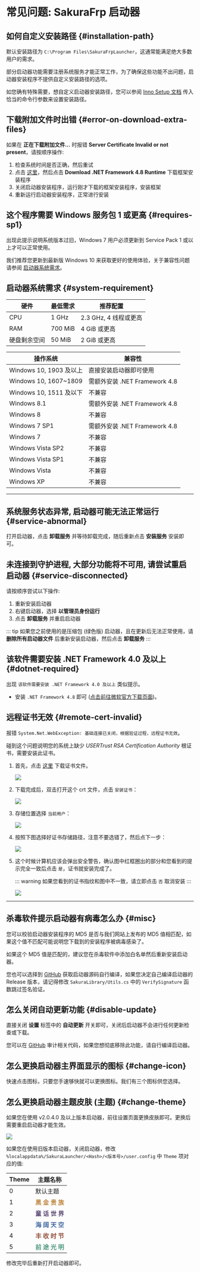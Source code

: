 # 常见问题: SakuraFrp 启动器

## 如何自定义安装路径 {#installation-path}

默认安装路径为 `C:\Program Files\SakuraFrpLauncher`，这通常能满足绝大多数用户的需求。

部分启动器功能需要注册系统服务才能正常工作，为了确保这些功能不出问题，启动器安装程序不提供自定义安装路径的选项。

如您确有特殊需要，想自定义启动器安装路径，您可以参阅 [Inno Setup 文档](https://jrsoftware.org/ishelp/index.php?topic=setupcmdline) 传入恰当的命令行参数来设置安装路径。

## 下载附加文件时出错 {#error-on-download-extra-files}

如果在 **正在下载附加文件...** 时报错 **Server Certificate Invalid or not present**，请按顺序操作:

1. 检查系统时间是否正确，然后重试
1. 点击 [这里](https://dotnet.microsoft.com/download/dotnet-framework/net48)，然后点击 **Download .NET Framework 4.8 Runtime** 下载框架安装程序
1. 关闭启动器安装程序，运行刚才下载的框架安装程序，安装框架
1. 重新运行启动器安装程序，正常进行安装

## 这个程序需要 Windows 服务包 1 或更高 {#requires-sp1}

出现此提示说明系统版本过旧，Windows 7 用户必须更新到 Service Pack 1 或以上才可以正常使用。

我们推荐您更新到最新版 Windows 10 来获取更好的使用体验，关于兼容性问题请参阅 [启动器系统需求](#system-requirement)。

## 启动器系统需求 {#system-requirement}

| 硬件 | 最低需求 | 推荐配置 |
| --- | --- | --- |
| CPU | 1 GHz | 2.3 GHz, 4 线程或更高 |
| RAM | 700 MiB | 4 GiB 或更高 |
| 硬盘剩余空间 | 50 MiB | 2 GiB 或更高 |

| 操作系统 | 兼容性 |
| --- | --- |
| Windows 10, 1903 及以上 | 直接安装启动器即可使用 |
| Windows 10, 1607~1809 | 需额外安装 .NET Framework 4.8 |
| Windows 10, 1511 及以下 | 不兼容 |
| Windows 8.1 | 需额外安装 .NET Framework 4.8 |
| Windows 8 | 不兼容 |
| Windows 7 SP1 | 需额外安装 .NET Framework 4.8 |
| Windows 7 | 不兼容 |
| Windows Vista SP2 | 不兼容 |
| Windows Vista SP1 | 不兼容 |
| Windows Vista | 不兼容 |
| Windows XP | 不兼容 |

---

## 系统服务状态异常, 启动器可能无法正常运行 {#service-abnormal}

打开启动器，点击 **卸载服务** 并等待卸载完成，随后重新点击 **安装服务** 安装即可。

## 未连接到守护进程, 大部分功能将不可用, 请尝试重启启动器 {#service-disconnected}

请按顺序尝试以下操作:

1. 重新安装启动器
1. 右键启动器，选择 **以管理员身份运行**
1. 点击 **卸载服务** 并重启启动器

::: tip
如果您之前使用的是压缩包 (绿色版) 启动器，且在更新后无法正常使用，请 **删除所有启动器文件** 后重新安装启动器，然后点击 **卸载服务**
:::

## 该软件需要安装 .NET Framework 4.0 及以上 {#dotnet-required}

出现 `该软件需要安装 .NET Framework 4.0 及以上` 类似提示。

- 安装 `.NET Framework 4.8` 即可 ([点击前往微软官方下载页面](https://dotnet.microsoft.com/download/dotnet-framework/net48))。

## 远程证书无效 {#remote-cert-invalid}

报错 `System.Net.WebException: 基础连接已关闭，根据验证过程，远程证书无效`。

碰到这个问题说明您的系统上缺少 *USERTrust RSA Certification Authority* 根证书，需要安装此证书。

1. 首先，点击 [这里](https://crt.sh/?d=1199354) 下载证书文件。

   ![](./_images/launcher-cert-0.png)

2. 下载完成后，双击打开这个 crt 文件，点击 `安装证书`：

   ![](./_images/launcher-cert-1.png)

3. 存储位置选择 `当前用户`：

   ![](./_images/launcher-cert-2.png)

4. 按照下图选择好证书存储路径，注意不要选错了，然后点下一步：

   ![](./_images/launcher-cert-3.png)

5. 这个时候计算机应该会弹出安全警告，确认图中红框圈出的部分和您看到的提示完全一致后点击 `是`，证书就安装完成了。

   ::: warning
   如果您看到的证书指纹和图中不一致，请立即点击 `否` 取消安装
   :::

   ![](./_images/launcher-cert-4.png)

---

## 杀毒软件提示启动器有病毒怎么办 {#misc}

您可以校验启动器安装程序的 MD5 是否与我们网站上发布的 MD5 值相匹配，如果这个值不匹配可能说明您下载到的安装程序被病毒感染了。

如果这个 MD5 值是匹配的，建议您在杀毒软件中添加白名单然后重新安装启动器。

您也可以选择到 [GitHub](https://github.com/natfrp/SakuraFrpLauncher) 获取启动器源码自行编译，如果您决定自己编译启动器的 Release 版本，请记得修改 `SakuraLibrary/Utils.cs` 中的 `VerifySignature` 函数跳过签名验证。

## 怎么关闭自动更新功能 {#disable-update}

直接关闭 **设置** 标签中的 **自动更新** 开关即可，关闭后启动器不会进行任何更新检查或下载。

您可以在 [GitHub](https://github.com/natfrp/SakuraFrpLauncher/blob/master/SakuraFrpService/Manager/UpdateManager.cs) 审计相关代码，如果您想彻底移除此功能，请自行编译启动器。

## 怎么更换启动器主界面显示的图标 {#change-icon}

快速点击图标，只要您手速够快就可以更换图标。我们有三个图标供您选择。

## 怎么更换启动器主题皮肤 (主题) {#change-theme}

如果您在使用 v2.0.4.0 及以上版本启动器，前往设置页面更换皮肤即可。更换后需要重启启动器才能生效。

![](./_images/launcher-theme.png)

如果您在使用旧版本启动器，关闭启动器，修改 `%localappdata%/SakuraLauncher/<Hash>/<版本号>/user.config` 中 `Theme` 项对应的值:

| Theme | 主题名称 |
| --- | --- |
| 0 | 默认主题 |
| 1 | <b style="color: #be853d">黑 金 贵 族</b> |
| 2 | <b style="color: #584572">童 话 世 界</b> |
| 3 | <b style="color: #3f689e">海 阔 天 空</b> |
| 4 | <b style="color: #92513d">丰 收 时 节</b> |
| 5 | <b style="color: #529a82">前 途 光 明</b> |

修改完毕后重新打开启动器即可。
